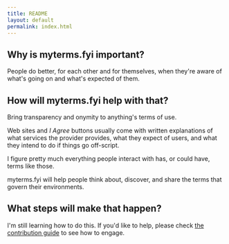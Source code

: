 ```yaml
---
title: README
layout: default
permalink: index.html
---
```


## Why is myterms.fyi important?

People do better, for each other and for themselves, when they're aware of what's going on and what's expected of them.

## How will myterms.fyi help with that?

Bring transparency and onymity to anything's terms of use.

Web sites and _I Agree_ buttons usually come with written explanations of what services the provider provides, what they expect of users, and what they intend to do if things go off-script.

I figure pretty much everything people interact with has, or could have, terms like those.

myterms.fyi will help people think about, discover, and share the terms that govern their environments.

## What steps will make that happen?

I'm still learning how to do this. If you'd like to help, please check [the contribution guide] to see how to engage.

<!-- ## Assumptions -->

[the contribution guide]: https://github.com/solvaholic/myterms.fyi/blob/main/docs/CONTRIBUTING.md

